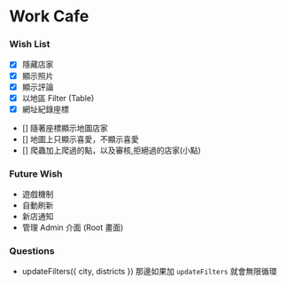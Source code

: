 # Work Cafe

### Wish List

- [x] 隱藏店家
- [x] 顯示照片
- [x] 顯示評論
- [x] 以地區 Filter (Table)
- [x] 網址紀錄座標
- [] 隨著座標顯示地圖店家
- [] 地圖上只顯示喜愛，不顯示喜愛
- [] 爬蟲加上爬過的點，以及審核,拒絕過的店家(小點)

### Future Wish

* 遊戲機制
* 自動刷新
* 新店通知
* 管理 Admin 介面 (Root 畫面)
### Questions

* updateFilters({ city, districts }) 那邊如果加 `updateFilters` 就會無限循環
